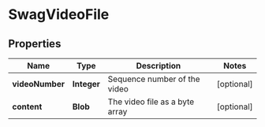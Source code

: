 
# SwagVideoFile

## Properties
Name | Type | Description | Notes
------------ | ------------- | ------------- | -------------
**videoNumber** | **Integer** | Sequence number of the video |  [optional]
**content** | **Blob** | The video file as a byte array |  [optional]



